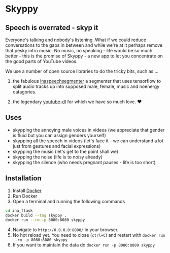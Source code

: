 # Skyppy
## Speech is overrated - skyp it

Everyone's talking and nobody's listening. What if we could reduce conversations to the gaps in between and while we're at it perhaps remove that pesky intro music. No music, no speaking - life would be so much better - this is the promise of Skyppy - a new app to let you concentrate on the good parts of YouTube videos.

We use a number of open source libraries to do the tricky bits, such as ...

1. the fabulous [inaspeechsegmenter](https://github.com/ina-foss/inaSpeechSegmenter) a segmenter that uses tensorflow to split audio tracks up into supposed male, female, music and noenergy catagories.

2. the legendary [youtube-dl](https://github.com/ytdl-org/youtube-dl) for which we have so much love. ♥️

## Uses

- skypping the annoying male voices in videos (we appreciate that gender is fluid but you can assign genders yourself)
- skypping all the speech in videos (let's face it - we can understand a lot just from gestures and facial expressions)
- skypping the music (let's get to the point shall we)
- skypping the noise (life is to noisy already)
- skypping the silence (who needs pregnant pauses - life is too short)

## Installation

1. Install [Docker](https://docs.docker.com/get-docker/)
2. Run Docker
3. Open a terminal and running the following commands

``` bash
cd ina_flask
docker build --tag skyppy .
docker run --rm -p 8080:8080 skyppy
``` 

4. Navigate to `http://0.0.0.0:8080/` in your browser.
5. No hot reload yet. You need to close (`ctrl+C`) and restart with `docker run --rm -p 8080:8080 skyppy`
6. If you want to maintain the data do `docker run -p 8080:8080 skyppy`
